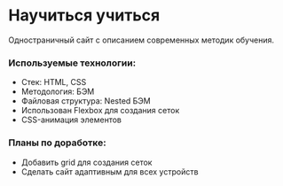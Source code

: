 # Научиться учиться

Одностраничный сайт с описанием современных методик обучения.

### Используемые технологии:
* Стек: HTML, CSS
* Методология: БЭМ
* Файловая структура: Nested БЭМ
* Использован Flexbox для создания сеток
* CSS-анимация элементов

### Планы по доработке:
* Добавить grid для создания сеток
* Сделать сайт адаптивным для всех устройств

